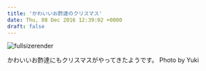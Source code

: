 ```yaml
---
title: 'かわいいお酢達のクリスマス'
date: Thu, 08 Dec 2016 12:39:02 +0000
draft: false
---
```


![fullsizerender](/images/2016/12/FullSizeRender-1-768x1024.jpg)

かわいいお酢達にもクリスマスがやってきたようです。 Photo by Yuki
